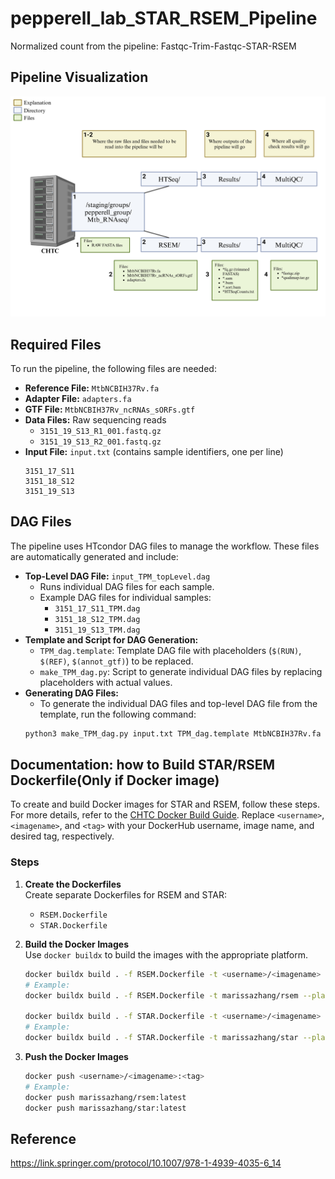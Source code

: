 # pepperell_lab_STAR_RSEM_Pipeline
Normalized count from the pipeline: Fastqc-Trim-Fastqc-STAR-RSEM

## Pipeline Visualization
![Pipeline Made by Kadee](./CHTC_RNAseqData_Organization.png)

## Required Files

To run the pipeline, the following files are needed:

- **Reference File:** `MtbNCBIH37Rv.fa`
- **Adapter File:** `adapters.fa`
- **GTF File:** `MtbNCBIH37Rv_ncRNAs_sORFs.gtf`
- **Data Files:** Raw sequencing reads
  - `3151_19_S13_R1_001.fastq.gz`
  - `3151_19_S13_R2_001.fastq.gz`
- **Input File:** `input.txt` (contains sample identifiers, one per line)
    ```plaintext
    3151_17_S11
    3151_18_S12
    3151_19_S13
    ```
## DAG Files
The pipeline uses HTcondor DAG files to manage the workflow. These files are automatically generated and include:
- **Top-Level DAG File:** `input_TPM_topLevel.dag`
  - Runs individual DAG files for each sample.
  - Example DAG files for individual samples:
    - `3151_17_S11_TPM.dag`
    - `3151_18_S12_TPM.dag`
    - `3151_19_S13_TPM.dag`
- **Template and Script for DAG Generation:**
  - `TPM_dag.template`: Template DAG file with placeholders (`$(RUN)`, `$(REF)`, `$(annot_gtf)`) to be replaced.
  - `make_TPM_dag.py`: Script to generate individual DAG files by replacing placeholders with actual values.
- **Generating DAG Files:**
  - To generate the individual DAG files and top-level DAG file from the template, run the following command:
  ```bash
  python3 make_TPM_dag.py input.txt TPM_dag.template MtbNCBIH37Rv.fa MtbNCBIH37Rv_ncRNAs_sORFs.gtf
  ```
  
## Documentation: how to Build STAR/RSEM Dockerfile(Only if Docker image)
To create and build Docker images for STAR and RSEM, follow these steps. For more details, refer to the [CHTC Docker Build Guide](https://chtc.cs.wisc.edu/uw-research-computing/docker-build.html). Replace `<username>`, `<imagename>`, and `<tag>` with your DockerHub username, image name, and desired tag, respectively.

### Steps
1. **Create the Dockerfiles**  
   Create separate Dockerfiles for RSEM and STAR:
   - `RSEM.Dockerfile`
   - `STAR.Dockerfile`
2. **Build the Docker Images**  
   Use `docker buildx` to build the images with the appropriate platform.

   ```bash
   docker buildx build . -f RSEM.Dockerfile -t <username>/<imagename> --platform linux/x86_64
   # Example:
   docker buildx build . -f RSEM.Dockerfile -t marissazhang/rsem --platform linux/x86_64

   docker buildx build . -f STAR.Dockerfile -t <username>/<imagename> --platform linux/x86_64
   # Example:
   docker buildx build . -f STAR.Dockerfile -t marissazhang/star --platform linux/x86_64
   ```
3. **Push the Docker Images**

   ```bash
   docker push <username>/<imagename>:<tag>
   # Example:
   docker push marissazhang/rsem:latest
   docker push marissazhang/star:latest
   ```
## Reference
https://link.springer.com/protocol/10.1007/978-1-4939-4035-6_14
